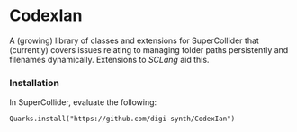 # CodexIan 
A (growing) library of classes and extensions for SuperCollider that (currently) covers issues 
relating to managing folder paths persistently and filenames dynamically. Extensions to *SCLang* 
aid this. 

### Installation
In SuperCollider, evaluate the following: 

`Quarks.install("https://github.com/digi-synth/CodexIan")`

